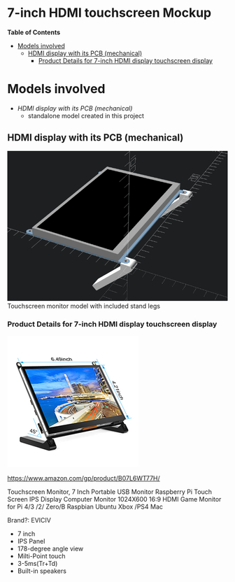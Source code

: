 7-inch HDMI touchscreen Mockup
==============================

<!-- markdown-toc start - Don't edit this section. Run M-x markdown-toc-refresh-toc -->

**Table of Contents**

-	[Models involved](#models-involved)
	-	[HDMI display with its PCB (mechanical)](#hdmi-display-with-its-pcb-mechanical)
		-	[Product Details for 7-inch HDMI display touchscreen display](#product-details-for-7-inch-hdmi-display-touchscreen-display)

<!-- markdown-toc end -->

Models involved
===============

-	*HDMI display with its PCB (mechanical)*
	-	standalone model created in this project

HDMI display with its PCB (mechanical)
--------------------------------------

![Touchscreen monitor model with included stand legs](../img/monitor_mockup_with_incl_stand.png)Touchscreen monitor model with included stand legs

### Product Details for 7-inch HDMI display touchscreen display

![Display on stand with product dimensions](../img/7_inch_hdmi_touchscreen_on_stand.jpg)

https://www.amazon.com/gp/product/B07L6WT77H/

Touchscreen Monitor, 7 Inch Portable USB Monitor Raspberry Pi Touch Screen IPS Display Computer Monitor 1024X600 16:9 HDMI Game Monitor for Pi 4/3 /2/ Zero/B Raspbian Ubuntu Xbox /PS4 Mac

Brand?: EVICIV

-	7 inch
-	IPS Panel
-	178-degree angle view
-	Milti-Point touch
-	3-5ms(Tr+Td)
-	Built-in speakers
